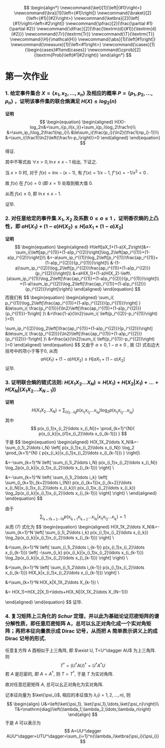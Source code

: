 $$
\begin{align*}
\newcommand{\ket}[1]{\left|{#1}\right>}
\newcommand{\bra}[1]{\left<{#1}\right|}
\newcommand{\braket}[2]{\left<{#1}|{#2}\right>}
\newcommand{\ketbra}[2]{\left|{#1}\right>\left<#2\right|}
\newcommand{\pfrac}[2]{\frac{\partial #1}{\partial #2}}
\newcommand{\difrac}[2]{\frac{\textrm{d}{#1}}{\textrm{d}{#2}}}
\newcommand{\Tr}{\textrm{Tr}}
\newcommand{\T}{\textrm{T}}
\newcommand{\H}{\mathcal{H}}
\newcommand{\abs}[1]{\left|#1\right|}
\newcommand{\measure}[1]{\left<#1\right>}
\newcommand{\cases}[1]{\begin{cases}#1\end{cases}}
\newcommand{\cprob}[2]{\textrm{Prob}\left(#1|#2\right)}
\end{align*}
$$


# 第一次作业

### 1. 给定事件集合 $X=\{x_1,x_2,\ldots,x_n\}$ 及相应的概率 $P=\{p_1,p_2,\ldots,p_n\}$ ，证明该事件集的联合熵满足 $H(X)\le log_2(n)$

**证明** 
$$
\begin{equation}
\begin{aligned}
H(X)-log_2n&=\sum_i{p_iI(x_i)}+\sum_i{p_i\log_2\frac1n}\\
&=\sum_ip_i\log_2\frac1{np_i}\\
&\le\sum_i{\frac{p_i}{\ln2}(\frac1{np_i}-1)}\\
&=\sum_i{\frac1{\ln2}\left(\frac1n-p_i\right)}=0
\end{aligned}
\end{equation}
$$
得证.

其中不等式由 $\forall x>0, \ln x\le x-1$ 给出, 下证之.

当 $x>0$ 时, 对于 $f(x)=lnx-(x-1)$, 有 $f'(x)=1/x-1$, $f''(x)=-1/x^2<0$ .

故 $f(x)$ 在 $f'(x)=0$ (即 $x=1$) 处取到极大值 0.

从而 $f(x)\le 0$, 即 $\ln x\le x-1$.

证毕.



### 2. 对任意给定的事件集 $X_1$, $X_2$ 及系数 $0\le a\le1$ ，证明香农熵的上凸性，即 $aH(X_1)+(1−a)H(X_2)≤H\left[aX_1+(1−a)X_2\right]$

**证明**
$$
\begin{equation}
\begin{aligned}
H\left[aX_1+(1-a)X_2\right]&=-\sum_i{\left[ap_i^{(1)}+(1-a)p_i^{(2)}\right]\log_2\left[ap_i^{(1)}+(1-a)p_i^{(2)}\right]}\\
&=-a\sum_ip_i^{(1)}\log_2\left[p_i^{(1)}\frac{ap_i^{(1)}+(1-a)p_i^{(2)}}{p_i^{(1)}}\right]\\
&-(1-a)\sum_ip_i^{(2)}\log_2\left[p_i^{(2)}\frac{ap_i^{(1)}+(1-a)p_i^{(2)}}{p_i^{(2)}}\right]\\
&=aH(X_1)+(1-a)H(X_2)-\left\{a\sum_ip_i^{(1)}\log_2\left[\frac{ap_i^{(1)}+(1-a)p_i^{(2)}}{p_i^{(1)}}\right]\\
+(1-a)\sum_ip_i^{(2)}\log_2\left[\frac{ap_i^{(1)}+(1-a)p_i^{(2)}}{p_i^{(2)}}\right]\right\}
\end{aligned}
\end{equation}
$$
而我们有
$$
\begin{equation}
\begin{aligned}
\sum_i{ p_i^{(1)}\log_2\left[\frac{ap_i^{(1)}+(1-a)p_i^{(2)}}{p_i^{(1)}}\right] }
&\le\sum_i{ \frac{p_i^{(1)}}{\ln2}\left[\frac{ap_i^{(1)}+(1-a)p_i^{(2)}}{p_i^{(1)}}-1\right] }\\
&=\frac{1-a}{\ln2}\sum_i{ \left(p_i^{(2)}-p_i^{(1)}\right) }=0\\

\sum_ip_i^{(2)}\log_2\left[\frac{ap_i^{(1)}+(1-a)p_i^{(2)}}{p_i^{(2)}}\right] &\le\sum_i{ \frac{p_i^{(2)}}{\ln2}\left[\frac{ap_i^{(1)}+(1-a)p_i^{(2)}}{p_i^{(2)}}-1\right] }\\
&=\frac{a}{\ln2}\sum_i{ \left(p_i^{(1)}-p_i^{(2)}\right) }=0
\end{aligned}
\end{equation}
$$
又由于 $a\ge0, 1-a\ge0$ , 故 (2) 式右边大括号中的项小于等于0, 从而
$$
aH(X_1)+(1−a)H(X_2)≤H\left[aX_1+(1−a)X_2\right]
$$
证毕.




### 3. 证明联合熵的链式法则: $H(X_1X_2\ldots X_N)=H(X_1)+H(X_2|X_1)+\ldots+H(X_N|(X_1X_2\ldots X_{N−1}))$

**证明**
$$
H(X_1X_2\ldots X_N)=\sum_{i_1i_2\ldots i_N}{ p(x_{i_1}x_{i_2}\ldots x_{i_N})\log_2p(x_{i_1}x_{i_2}\ldots x_{i_N}) }
$$
其中
$$
p(x_{i_1}x_{i_2}\ldots x_{i_N})= \prod_{k=1}^{N}{ p(x_{i_k}|x_{i1}x_{i_2}\ldots x_{i_{k-1}}) }
$$
于是
$$
\begin{equation}
\begin{aligned}
H(X_1X_2\ldots X_N)&=-\sum_{i_1i_2\ldots i_N}
\left[
	p(x_{i_1}x_{i_2}\ldots x_{i_N})
	\log_2	\prod_{k=1}^{N}
	{ 
		p(x_{i_k}|x_{i_1}x_{i_2}\ldots x_{i_{k-1}}) 
	} 
\right]\\

&=-\sum_{k=1}^N
\left[
    \sum_{i_1i_2\ldots i_N}
        p(x_{i_1}x_{i_2}\ldots x_{i_N}) 
        \log_2p(x_{i_k}|x_{i_1}x_{i_2}\ldots x_{i_{k-1}}) 
\right]
\\

&=-\sum_{k=1}^N
\left\{
    \sum_{i_1i_2\ldots i_k}
    \left[
        \sum_{i_{k+1}i_{k+2}\ldots i_{N}}
            p(x_{i_{k+1}}x_{i_{k+2}}\ldots x_{i_N}|x_{i_1}x_{i_2}\ldots x_{i_k})\\
            p(x_{i_1}x_{i_2}\ldots x_{i_k}) 
            \log_2p(x_{i_k}|x_{i_1}x_{i_2}\ldots x_{i_{k-1}}) 
    \right]
\right\}
\\
\end{aligned}
\end{equation}
$$

由于
$$
\sum_{i_{k+1}i_{k+2}\ldots i_{N}}
	p(x_{i_{k+1}}x_{i_{k+2}}\ldots x_{i_N}|x_{i_1}x_{i_2}\ldots x_{i_k})=1
$$
从而 (7) 式化为
$$
\begin{equation}
\begin{aligned}
H(X_1X_2\ldots X_N)&=-\sum_{k=1}^N
\left[
    \sum_{i_1i_2\ldots i_k}
        p(x_{i_1}x_{i_2}\ldots x_{i_k}) 
        \log_2p(x_{i_k}|x_{i_1}x_{i_2}\ldots x_{i_{k-1}})
\right]
\\

&=\sum_{k=1}^N
\left\{
    \sum_{i_1i_2\ldots i_{k-1}}
        p(x_{i_1}x_{i_2}\ldots x_{i_{k-1}})
        \left[
        -\sum_{i_k}
             p(x_{i_k}|x_{i_1}x_{i_2}\ldots x_{i_{k-1}}) 
            \log_2p(x_{i_k}|x_{i_1}x_{i_2}\ldots x_{i_{k-1}}) 
        \right]
\right\}
\\

&=\sum_{k=1}^N
\left[
    \sum_{i_1i_2\ldots i_{k-1}}
        p(x_{i_1}x_{i_2}\ldots x_{i_{k-1}})
        H(X_k|x_{i_1}x_{i_2}\ldots x_{i_{k-1}}) 
\right]
\\

&=\sum_{k=1}^N
	H(X_k|X_1X_2\ldots X_{k-1}) 
\\

&= H(X_1)+H(X_2|X_1)+\ldots+H(X_N|(X_1X_2\ldots X_{N−1}))

\end{aligned}
\end{equation}
$$
证毕.




### 4. 复习矩阵上三角化的 *Schur* 定理，并以此为基础论证厄密矩阵的谱分解性质，即任意厄密矩阵 A，总可以幺正对角化成一个实对角矩阵；再把本征向量表示成 Dirac 记号，从而把 A 简单表示讲义上的成 Dirac 记号的形式.

任意复方阵 A 酉相似于上三角阵, 即 $\exist U, T=U^\dagger AU$ 为上三角阵. 则
$$
T^\dagger=(U^\dagger AU)^\dagger=U^\dagger A^\dagger U
$$
若 $A$ 是厄密的, 即 $A=A^\dagger$, 则 $T=T^\dagger$, 于是 $T$ 为实对角阵. 

故对任意厄密矩阵 $A$, 总可以幺正对角化为实对角阵.

记本征向量为 $\ket{\psi_i}$, 相应的本征值为 $\lambda_i (i=1,2,\ldots,n)$, 则
$$
\begin{align}
U&=\left(\ket{\psi_1}, \ket{\psi_1},\ldots,\ket{\psi_n}\right)\\
T&=\mathrm{diag}\left(\lambda_1,\lambda_2,\ldots,\lambda_n\right)
\end{align}
$$
于是 $A$ 可以表示为
$$
A=UU^\dagger AUU^\dagger=UTU^\dagger=\sum_{i=1}^n{\lambda_i\ketbra{\psi_i}{\psi_i}}
$$


